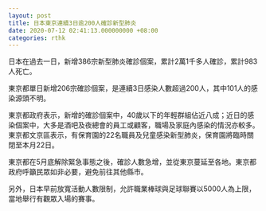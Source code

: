 ```yaml
---
layout: post
title: 日本東京連續3日逾200人確診新型肺炎
date: 2020-07-12 02:41:13.000000000 +08:00
categories: rthk
---
```


日本在過去一日，新增386宗新型肺炎確診個案，累計2萬1千多人確診，累計983人死亡。

東京都單日新增206宗確診個案，是連續3日感染人數超過200人，其中101人的感染源頭不明。

東京都政府表示，新增的確診個案中，40歲以下的年輕群組佔近八成；近日的感染個案中，大多是酒吧及夜總會的員工或顧客，職場及家庭內感染的情況亦較多。東京都文京區表示，有保育園的22名職員及兒童感染新型肺炎，保育園將臨時關閉至本月22日。

東京都在5月底解除緊急事態之後，確診人數急增，並從東京蔓延至各地。東京都政府呼籲民眾如非必要，避免前往其他縣市。

另外，日本早前放寬活動人數限制，允許職業棒球與足球聯賽以5000人為上限，當地舉行有觀眾入場的賽事。
